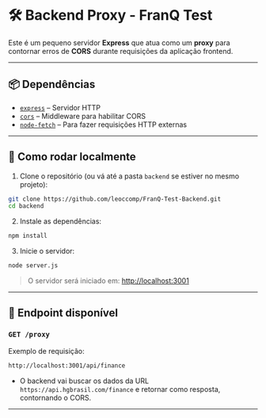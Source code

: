 # 🛠️ Backend Proxy - FranQ Test

Este é um pequeno servidor **Express** que atua como um **proxy** para contornar erros de **CORS** durante requisições da aplicação frontend.

---

## 📦 Dependências

- [`express`](https://www.npmjs.com/package/express) – Servidor HTTP
- [`cors`](https://www.npmjs.com/package/cors) – Middleware para habilitar CORS
- [`node-fetch`](https://www.npmjs.com/package/node-fetch) – Para fazer requisições HTTP externas

---

## 🚀 Como rodar localmente

1. Clone o repositório (ou vá até a pasta `backend` se estiver no mesmo projeto):

```bash
git clone https://github.com/leoccomp/FranQ-Test-Backend.git
cd backend
```

2. Instale as dependências:

```bash
npm install
```

3. Inicie o servidor:

```bash
node server.js
```

> O servidor será iniciado em: [http://localhost:3001](http://localhost:3001)

---

## 📡 Endpoint disponível

### `GET /proxy`

Exemplo de requisição:

```bash
http://localhost:3001/api/finance
```

- O backend vai buscar os dados da URL `https://api.hgbrasil.com/finance` e retornar como resposta, contornando o CORS.

---
